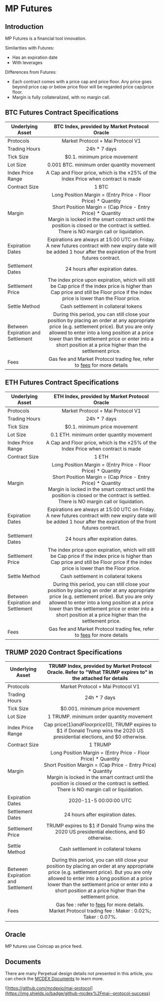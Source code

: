 # MP Futures

## Introduction
MP Futures is a financial tool innovation.

Similarities with Futures:
- Has an expiration date
- With leverages

Differences from Futures:
- Each contract comes with a price cap and price floor. Any price goes beyond price cap or below price floor will be regarded price cap/price floor.
- Margin is fully collateralized, with no margin call.

## BTC Futures Contract Specifications

| Underlying Asset  | BTC Index, provided by Market Protocol Oracle         | 
| -------------            |:-------------: |
| Protocols                | Market Protocol + Mai Protocol V1 |
| Trading Hours            | 24h * 7 days         |  
| Tick Size                | $0.1. minimum price movement |   
| Lot Size                 | 0.001 BTC. minimum order quantity movement |
| Index Price Range        |   A Cap and Floor price, which is the ±25% of the Index Price when contract is made       | 
| Contract Size            |      1 BTC         |   
| Margin                   |      Long Position Margin = (Entry Price - Floor Price) * Quantity<br/>Short Position Margin = (Cap Price - Entry Price) * Quantity<br/>Margin is locked in the smart contract until the position is closed or the contract is settled.<br/>There is NO margin call or liquidation.       |  
| Expiration Dates         |    Expirations are always at 15:00 UTC on Friday. A new futures contract with new expiry date will be added 1 hour after the expiration of the front futures contract.   |  
| Settlement Dates         |   24 hours after expiration dates.          |
| Settlement Price         |  The index price upon expiration, which will still be Cap price if the index price is higher than Cap price and still be Floor price if the index price is lower than the Floor price.            | 
| Settle Method            |   Cash settlement in collateral tokens      |  
| Between Expiration and Settlement | During this period, you can still close your position by placing an order at any appropriate price (e.g. settlement price). But you are only allowed to enter into a long position at a price lower than the settlement price or enter into a short position at a price higher than the settlement price. |
| Fees                     |   Gas fee and Market Protocol trading fee, refer to [fees](fees.md) for more details|   


## ETH Futures Contract Specifications

| Underlying Asset  | ETH Index, provided by Market Protocol Oracle        | 
| -------------            |:-------------: | 
| Protocols                | Market Protocol + Mai Protocol V1 |
| Trading Hours            | 24h * 7 days         |  
| Tick Size                | $0.1. minimum price movement |   
| Lot Size                 | 0.1 ETH. minimum order quantity movement |
| Index Price Range        |   A Cap and Floor price, which is the ±25% of the Index Price when contract is made       | 
| Contract Size            |        1 ETH       |   
| Margin                   |      Long Position Margin = (Entry Price - Floor Price) * Quantity<br/>Short Position Margin = (Cap Price - Entry Price) * Quantity<br/>Margin is locked in the smart contract until the position is closed or the contract is settled.<br/>There is NO margin call or liquidation.       |  
| Expiration Dates         | Expirations are always at 15:00 UTC on Friday. A new futures contract with new expiry date will be added 1 hour after the expiration of the front futures contract.         |
| Settlement Dates         |   24 hours after expiration dates.          |
| Settlement Price         |  The index price upon expiration, which will still be Cap price if the index price is higher than Cap price and still be Floor price if the index price is lower than the Floor price.            | 
| Settle Method            |   Cash settlement in collateral tokens      |  
| Between Expiration and Settlement | During this period, you can still close your position by placing an order at any appropriate price (e.g. settlement price). But you are only allowed to enter into a long position at a price lower than the settlement price or enter into a short position at a price higher than the settlement price. |
| Fees                     |   Gas fee and Market Protocol trading fee, refer to [fees](fees.md) for more details|   


## TRUMP 2020 Contract Specifications

| Underlying Asset  | TRUMP Index, provided by Market Protocol Oracle. Refer to "What TRUMP expires to" in the attached for details     | 
| -------------            |:-------------: |
| Protocols                | Market Protocol + Mai Protocol V1 |
| Trading Hours            | 24h * 7 days         |  
| Tick Size                | $0.001. minimum price movement |   
| Lot Size                 | 1 TRUMP. minimum order quantity movement |
| Index Price Range        | Cap price($1) and Floor price($0), TRUMP expires to $1 if Donald Trump wins the 2020 US presidential elections, and $0 otherwise.        | 
| Contract Size            |      1 TRUMP         |   
| Margin                   |      Long Position Margin = (Entry Price - Floor Price) * Quantity<br/>Short Position Margin = (Cap Price - Entry Price) * Quantity<br/>Margin is locked in the smart contract until the position is closed or the contract is settled.<br/>There is NO margin call or liquidation.       |  
| Expiration Dates         |  2020-11-5 00:00:00 UTC  |    
| Settlement Dates         |   24 hours after expiration dates.          |
| Settlement Price         |   TRUMP expires to $1 if Donald Trump wins the 2020 US presidential elections, and $0 otherwise.             | 
| Settle Method            |   Cash settlement in collateral tokens      |  
| Between Expiration and Settlement | During this period, you can still close your position by placing an order at any appropriate price (e.g. settlement price). But you are only allowed to enter into a long position at a price lower than the settlement price or enter into a short position at a price higher than the settlement price. |
| Fees                     |   Gas fee : refer to [fees](fees.md) for more details. <br>Market Protocol trading fee : Maker : 0.02%; Taker : 0.07%. |   


## Oracle

MP futures use Coincap as price feed.
 
## Documents

There are many Perpetual design details not presented in this article, you can check the [MCDEX Documents](https://github.com/mcdexio/documents) to learn more.

![https://github.com/mcdexio/mai-protocol](https://img.shields.io/badge/github-mcdex%2Fmai--protocol-success)
